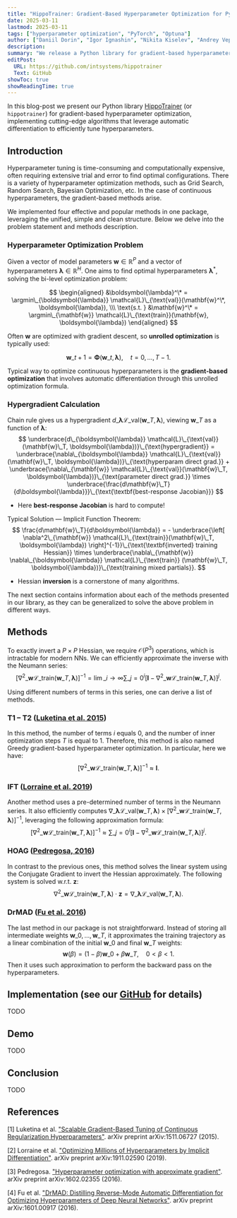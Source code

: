 ```yaml
---
title: "HippoTrainer: Gradient-Based Hyperparameter Optimization for PyTorch"
date: 2025-03-11
lastmod: 2025-03-11
tags: ["hyperparameter optimization", "PyTorch", "Optuna"]
author: ["Daniil Dorin", "Igor Ignashin", "Nikita Kiselev", "Andrey Veprikov"]
description:
summary: "We release a Python library for gradient-based hyperparameter optimization, implementing cutting-edge algorithms that leverage automatic differentiation to efficiently tune hyperparameters."
editPost:
  URL: https://github.com/intsystems/hippotrainer
  Text: GitHub
showToc: true
showReadingTime: true
---
```


In this blog-post we present our Python library [HippoTrainer](https://github.com/intsystems/hippotrainer) (or `hippotrainer`) for gradient-based hyperparameter optimization, implementing cutting-edge algorithms that leverage automatic differentiation to efficiently tune hyperparameters.

## Introduction <a name="introduction"></a>

Hyperparameter tuning is time-consuming and computationally expensive, often requiring extensive trial and error to find optimal configurations. There is a variety of hyperparameter optimization methods, such as Grid Search, Random Search, Bayesian Optimization, etc. In the case of continuous hyperparameters, the gradient-based methods arise.

We implemented four effective and popular methods in one package, leveraging the unified, simple and clean structure. Below we delve into the problem statement and methods description.

### Hyperparameter Optimization Problem

Given a vector of model parameters $\mathbf{w} \in \mathbb{R}^P$ and a vector of hyperparameters $\boldsymbol{\lambda} \in \mathbb{R}^H$. One aims to find optimal hyperparameters $\boldsymbol{\lambda}^*$, solving the bi-level optimization problem:

$$
\begin{aligned}
&\boldsymbol{\lambda}^\* = \argmin\_{\boldsymbol{\lambda}} \mathcal{L}\_{\text{val}}(\mathbf{w}^\*, \boldsymbol{\lambda}), \\\
\text{s.t. } &\mathbf{w}^\* = \argmin\_{\mathbf{w}} \mathcal{L}\_{\text{train}}(\mathbf{w}, \boldsymbol{\lambda})
\end{aligned}
$$

Often $\mathbf{w}$ are optimized with gradient descent, so **unrolled optimization** is typically used:

$$
\mathbf{w}\_{t+1} = \boldsymbol{\Phi}(\mathbf{w}\_{t}, \boldsymbol{\lambda}), \quad t = 0, \ldots, T-1.
$$

Typical way to optimize continuous hyperparameters is the **gradient-based optimization** that involves automatic differentiation through this unrolled optimization formula.

### Hypergradient Calculation

Chain rule gives us a hypergradient $d\_{\boldsymbol{\lambda}} \mathcal{L}\_{\text{val}}(\mathbf{w}\_T, \boldsymbol{\lambda})$, viewing $\mathbf{w}\_T$ as a function of $\boldsymbol{\lambda}$:
$$
    \underbrace{d\_{\boldsymbol{\lambda}} \mathcal{L}\_{\text{val}}(\mathbf{w}\_T, \boldsymbol{\lambda})}\_{\text{hypergradient}} = \underbrace{\nabla\_{\boldsymbol{\lambda}} \mathcal{L}\_{\text{val}}(\mathbf{w}\_T, \boldsymbol{\lambda})}\_{\text{hyperparam direct grad.}} + \underbrace{\nabla\_{\mathbf{w}} \mathcal{L}\_{\text{val}}(\mathbf{w}\_T, \boldsymbol{\lambda})}\_{\text{parameter direct grad.}} \times \underbrace{\frac{d\mathbf{w}\_T}{d\boldsymbol{\lambda}}}\_{\text{\textbf{best-response Jacobian}}}
$$

- Here **best-response Jacobian** is hard to compute!

Typical Solution — Implicit Function Theorem:
$$
    \frac{d\mathbf{w}\_T}{d\boldsymbol{\lambda}} = - \underbrace{\left[ \nabla^2\_{\mathbf{w}} \mathcal{L}\_{\text{train}}(\mathbf{w}\_T, \boldsymbol{\lambda}) \right]^{-1}}\_{\text{\textbf{inverted} training Hessian}} \times \underbrace{\nabla\_{\mathbf{w}} \nabla\_{\boldsymbol{\lambda}} \mathcal{L}\_{\text{train}} (\mathbf{w}\_T, \boldsymbol{\lambda})}\_{\text{training mixed partials}}.
$$

- Hessian **inversion** is a cornerstone of many algorithms.

The next section contains information about each of the methods presented in our library, as they can be generalized to solve the above problem in different ways.

## Methods

To exactly invert a $P \times P$ Hessian, we require $\mathcal{O}(P^3)$ operations, which is intractable for modern NNs. We can efficiently approximate the inverse with the Neumann series:
$$
  \left[ \nabla^2\_{\mathbf{w}} \mathcal{L}\_{\text{train}}(\mathbf{w}\_T, \boldsymbol{\lambda}) \right]^{-1} = \lim\_{i \to \infty} \sum\_{j=0}^{i} \left[ \mathbf{I} - \nabla^2\_{\mathbf{w}} \mathcal{L}\_{\text{train}} (\mathbf{w}\_T, \boldsymbol{\lambda}) \right]^j.
$$

Using different numbers of terms in this series, one can derive a list of methods.

### T1 – T2 ([Luketina et al. 2015](https://arxiv.org/abs/1511.06727))

In this method, the number of terms $i$ equals $0$, and the number of inner optimization steps $T$ is equal to $1$. Therefore, this method is also named Greedy gradient-based hyperparameter optimization. In particular, here we have:
$$
  \left[ \nabla^2\_{\mathbf{w}} \mathcal{L}\_{\text{train}}(\mathbf{w}\_T, \boldsymbol{\lambda}) \right]^{-1} \approx \mathbf{I}.
$$

### IFT ([Lorraine et al. 2019](https://arxiv.org/abs/1911.02590))

Another method uses a pre-determined number of terms in the Neumann series. It also efficiently computes $\nabla\_{\boldsymbol{\lambda}} \mathcal{L}\_{\text{val}}(\mathbf{w}\_T, \boldsymbol{\lambda}) \times \left[ \nabla^2\_{\mathbf{w}} \mathcal{L}\_{\text{train}}(\mathbf{w}\_T, \boldsymbol{\lambda}) \right]^{-1}$, leveraging the following approximation formula:
$$
  \left[ \nabla^2\_{\mathbf{w}} \mathcal{L}\_{\text{train}}(\mathbf{w}\_T, \boldsymbol{\lambda}) \right]^{-1} \approx \sum\_{j=0}^{i} \left[ \mathbf{I} - \nabla^2\_{\mathbf{w}} \mathcal{L}\_{\text{train}} (\mathbf{w}\_T, \boldsymbol{\lambda}) \right]^j.
$$

### HOAG ([Pedregosa, 2016](https://arxiv.org/abs/1602.02355))

In contrast to the previous ones, this method solves the linear system using the Conjugate Gradient to invert the Hessian approximately. The following system is solved w.r.t. $\mathbf{z}$:
$$
\nabla^2\_{\mathbf{w}} \mathcal{L}\_{\text{train}}(\mathbf{w}\_T, \boldsymbol{\lambda}) \cdot \mathbf{z} = \nabla\_{\boldsymbol{\lambda}} \mathcal{L}\_{\text{val}}(\mathbf{w}\_T, \boldsymbol{\lambda}).
$$

### DrMAD ([Fu et al. 2016](https://arxiv.org/abs/1601.00917))

The last method in our package is not straightforward. Instead of storing all intermediate weights $\mathbf{w}\_0, \ldots, \mathbf{w}\_T$, it approximates the training trajectory as a linear combination of the initial $\mathbf{w}\_0$ and final $\mathbf{w}\_T$ weights:
$$
  \mathbf{w}(\beta) = (1 - \beta) \mathbf{w}\_0 + \beta \mathbf{w}\_T, \quad 0 < \beta < 1.
$$
Then it uses such approximation to perform the backward pass on the hyperparameters.

## Implementation (see our [GitHub](https://github.com/intsystems/hippotrainer) for details)

TODO

## Demo

TODO

## Conclusion

TODO

## References

[1] Luketina et al. ["Scalable Gradient-Based Tuning of Continuous Regularization Hyperparameters"](https://arxiv.org/abs/1511.06727). arXiv preprint arXiv:1511.06727 (2015).

[2] Lorraine et al. ["Optimizing Millions of Hyperparameters by Implicit Differentiation"](https://arxiv.org/abs/1911.02590). arXiv preprint arXiv:1911.02590 (2019).

[3] Pedregosa. ["Hyperparameter optimization with approximate gradient"](https://arxiv.org/abs/1602.02355). arXiv preprint arXiv:1602.02355 (2016).

[4] Fu et al. ["DrMAD: Distilling Reverse-Mode Automatic Differentiation for Optimizing Hyperparameters of Deep Neural Networks"](https://arxiv.org/abs/1601.00917). arXiv preprint arXiv:1601.00917 (2016).